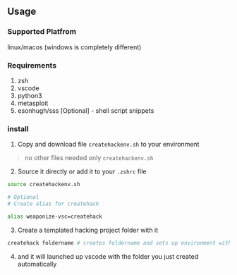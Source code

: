 ## Usage 

### Supported Platfrom 

linux/macos (windows is completely different)

### Requirements

1. zsh
2. vscode
3. python3 
4. metasploit 
5. esonhugh/sss \[Optional\] - shell script snippets

### install 

1. Copy and download file `createhackenv.sh` to your environment 

> no other files needed only `createhackenv.sh`

2. Source it directly or add it to your `.zshrc` file

```zsh
source createhackenv.sh

# Optional
# Create alias for createhack

alias weaponize-vsc=createhack
```

3. Create a templated hacking project folder with it

```zsh
createhack foldername # creates foldername and sets up environment with vscode automatically
```

4. and it will launched up vscode with the folder you just created automatically